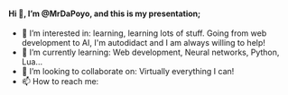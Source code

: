 #### Hi 👋, I’m @MrDaPoyo, and this is my presentation;
- 👀 I’m interested in: learning, learning lots of stuff. Going from web development to AI, I'm autodidact and I am always willing to help!
- 🌱 I’m currently learning: Web development, Neural networks, Python, Lua...
- 💞️ I’m looking to collaborate on: Virtually everything I can!
- 📫 How to reach me: 

<!---
MrDaPoyo/MrDaPoyo is a ✨ special ✨ repository because its `README.md` (this file) appears on your GitHub profile.
You can click the Preview link to take a look at your changes.
--->
